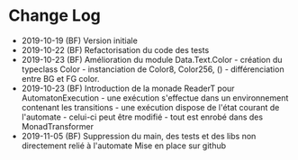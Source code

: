 # Change Log

- 2019-10-19 (BF) Version initiale
- 2019-10-22 (BF) Refactorisation du code des tests
- 2019-10-23 (BF) Amélioration du module Data.Text.Color 
                  - création du typeclass Color
                  - instanciation de Color8, Color256, () 
                  - différenciation entre BG et FG color. 
- 2019-10-23 (BF) Introduction de la monade ReaderT pour AutomatonExecution
                  - une exécution s'effectue dans un environnement contenant les transitions
                  - une exécution dispose de l'état courant de l'automate 
                  - celui-ci peut être modifié
                  - tout est enrobé dans des MonadTransformer
- 2019-11-05 (BF) Suppression du main, des tests et des libs non directement relié à l'automate
                  Mise en place sur github

